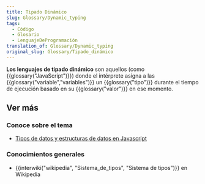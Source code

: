 ```yaml
---
title: Tipado Dinámico
slug: Glossary/Dynamic_typing
tags:
  - Código
  - Glosario
  - LenguajeDeProgramación
translation_of: Glossary/Dynamic_typing
original_slug: Glossary/Tipado_dinámico
---
```

**Los lenguajes de tipado dinámico** son aquellos (como {{glossary("JavaScript")}}) donde el intérprete asigna a las {{glossary("variable","variables")}} un {{glossary("tipo")}} durante el tiempo de ejecución basado en su {{glossary("valor")}} en ese momento.

## Ver más

### Conoce sobre el tema

- [Tipos de datos y estructuras de datos en Javascript](/es/docs/Web/JavaScript/Data_structures)

### Conocimientos generales

- {{interwiki("wikipedia", "Sistema_de_tipos", "Sistema de tipos")}} en Wikipedia
